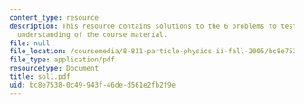 ```yaml
---
content_type: resource
description: This resource contains solutions to the 6 problems to test the student's
  understanding of the course material.
file: null
file_location: /coursemedia/8-811-particle-physics-ii-fall-2005/bc8e75380c49943f46ded561e2fb2f9e_sol1.pdf
file_type: application/pdf
resourcetype: Document
title: sol1.pdf
uid: bc8e7538-0c49-943f-46de-d561e2fb2f9e
---
```

